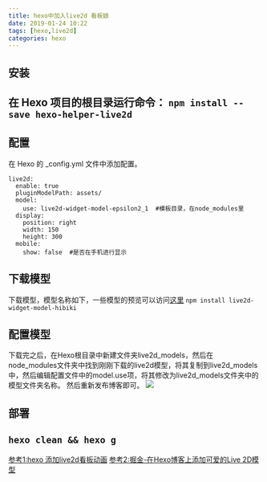 ```yaml
---
title: hexo中加入live2d 看板娘
date: 2019-01-24 10:22
tags: [hexo,live2d]
categories: hexo
---
```


## 安装

在 Hexo 项目的根目录运行命令：
`npm install --save hexo-helper-live2d`
---

## 配置
在 Hexo 的 _config.yml 文件中添加配置。
```
live2d:
  enable: true
  pluginModelPath: assets/
  model:
    use: live2d-widget-model-epsilon2_1  #模板目录，在node_modules里
  display:
    position: right
    width: 150
    height: 300
  mobile:
    show: false  #是否在手机进行显示
```

## 下载模型
下载模型，模型名称如下，一些模型的预览可以访问[这里](https://huaji8.top/post/live2d-plugin-2.0/)
`npm install live2d-widget-model-hibiki`

## 配置模型
下载完之后，在Hexo根目录中新建文件夹live2d_models，然后在node_modules文件夹中找到刚刚下载的live2d模型，将其复制到live2d_models中，然后编辑配置文件中的model.use项，将其修改为live2d_models文件夹中的模型文件夹名称。
然后重新发布博客即可。
![](http://i2.bvimg.com/675628/0a37eb05d11ba53e.jpg)



## 部署
`hexo clean && hexo g`
---

[参考1:hexo 添加live2d看板动画](https://www.jianshu.com/p/3a6342e16e57)
[参考2:掘金-在Hexo博客上添加可爱的Live 2D模型](https://juejin.im/post/5c35b01d6fb9a049ef26c488)
